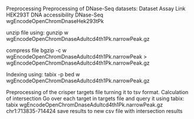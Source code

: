 Preprocessing 
Preprocessing of DNase-Seq datasets:
Dataset	Assay	Link
HEK293T DNA accessibility	DNase-Seq	wgEncodeOpenChromDnaseHek293tPk 


unzip file using:
gunzip w wgEncodeOpenChromDnaseAdultcd4th1Pk.narrowPeak.gz

compress file
bgzip -c w wgEncodeOpenChromDnaseAdultcd4th1Pk.narrowPeak > wgEncodeOpenChromDnaseAdultcd4th1Pk.narrowPeak.gz

Indexing using:
tabix -p bed w wgEncodeOpenChromDnaseAdultcd4th1Pk.narrowPeak.gz

Preprocessing of the crisper targets file turning it to tsv format.
Calculation of intersection
Go over each target in targets file and query it using tabix:
tabix wgEncodeOpenChromDnaseAdultcd4th1Pk.narrowPeak.gz chr1:713835-714424
save results to new csv file with intersection results 






